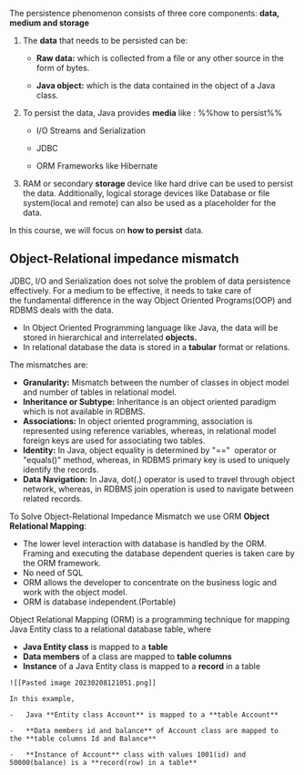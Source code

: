 The persistence phenomenon consists of three core components: **data, medium and storage**


1.  The **data** that needs to be persisted can be:
    
    -   **Raw data:** which is collected from a file or any other source in the form of bytes.
        
    -   **Java object:** which is the data contained in the object of a Java class.
        
2.  To persist the data, Java provides **media** like : %%how to persist%%
    
    -   I/O Streams and Serialization
        
    -   JDBC
        
    -   ORM Frameworks like Hibernate
        
3.  RAM or secondary **storage** device like hard drive can be used to persist the data. Additionally, logical storage devices like Database or file system(local and remote) can also be used as a placeholder for the data.
    

In this course, we will focus on **how to persist** data.


## Object-Relational impedance mismatch 
JDBC, I/O and Serialization does not solve the problem of data persistence effectively. For a medium to be effective, it needs to take care of the fundamental difference in the way Object Oriented Programs(OOP) and RDBMS deals with the data.

-   In Object Oriented Programming language like Java, the data will be stored in hierarchical and interrelated **objects.**
-   In relational database the data is stored in a **tabular** format or relations.

The mismatches are:
-   **Granularity:** Mismatch between the number of classes in object model and number of tables in relational model.
-   **Inheritance or Subtype:** Inheritance is an object oriented paradigm which is not available in RDBMS.
-   **Associations:** In object oriented programming, association is represented using reference variables, whereas, in relational model foreign keys are used for associating two tables. 
-   **Identity:** In Java, object equality is determined by "=="  operator or "equals()" method, whereas, in RDBMS primary key is used to uniquely identify the records.
-   **Data Navigation:** In Java, dot(.) operator is used to travel through object network, whereas, in RDBMS join operation is used to navigate between related records.

To Solve Object-Relational Impedance Mismatch we use ORM **Object Relational Mapping**:

-   The lower level interaction with database is handled by the ORM. Framing and executing the database dependent queries is taken care by the ORM framework.
-  No need of SQL
-   ORM allows the developer to concentrate on the business logic and work with the object model.
-   ORM is database independent.(Portable)

Object Relational Mapping (ORM) is a programming technique for mapping Java Entity class to a relational database table, where

-   **Java Entity class** is mapped to a **table**
-   **Data members** of a class are mapped to **table columns**
-   **Instance** of a Java Entity class is mapped to a **record** in a table

```ad-example
![[Pasted image 20230208121051.png]]

In this example,

-   Java **Entity class Account** is mapped to a **table Account**
    
-   **Data members id and balance** of Account class are mapped to the **table columns Id and Balance**
    
-   **Instance of Account** class with values 1001(id) and 50000(balance) is a **record(row) in a table**
```
